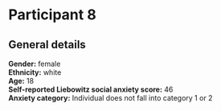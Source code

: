 # Participant 8

## General details
__Gender:__ female <br/>
__Ethnicity:__ white <br/>
__Age:__ 18<br/>
__Self-reported Liebowitz social anxiety score:__  46<br/>
__Anxiety category:__ Individual does not fall into category 1 or 2<br/>
